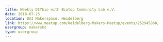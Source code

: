 ```yaml
---
title: Weekly DIYbio with Biotop Community Lab e.V.
date: 2018-07-25
location: DAI Makerspace, Heidelberg
link: https://www.meetup.com/Heidelberg-Makers-Meetup/events/252945860/
usergroup: makershd
type: usergroup
---
```

